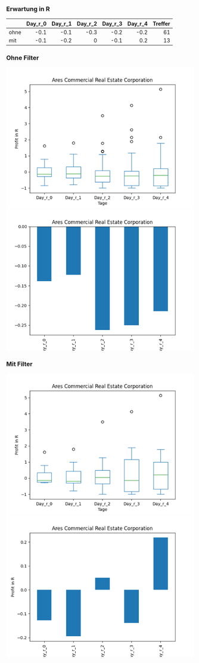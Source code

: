 ### Erwartung in R
|      |   Day_r_0 |   Day_r_1 |   Day_r_2 |   Day_r_3 |   Day_r_4 |   Treffer |
|:-----|----------:|----------:|----------:|----------:|----------:|----------:|
| ohne |      -0.1 |      -0.1 |      -0.3 |      -0.2 |      -0.2 |        61 |
| mit  |      -0.1 |      -0.2 |       0   |      -0.1 |       0.2 |        13 |

### Ohne Filter
![image info](./data/ACRE_box_all.png)
![image info](./data/ACRE_median_all.png)

### Mit Filter
![image info](./data/ACRE_box_filtered.png)
![image info](./data/ACRE_median_filtered.png)